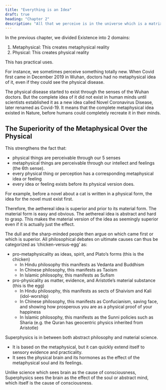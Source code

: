 ```yaml
---
title: "Everything is an Idea"
draft: true
heading: "Chapter 2"
description: "All that we perceive is in the universe which is a matrix of the ideas of the Creator of existence"
---
```



In the previous chapter, we divided Existence into 2 domains:

1. Metaphysical: This creates metaphysical reality
2. Physical: This creates physical reality

This has practical uses.

For instance, we sometimes perceive something totally new. When Covid first came in December 2019 in Wuhan, doctors had no metaphysical idea of it, even if they could see the physical disease.

The physical disease started to exist through the senses of the Wuhan doctors. But the complete idea of it did not exist in human minds until scientists established it as a new idea called Novel Coronavirus Disease, later renamed as Covid-19. It means that the complete metaphysical idea existed in Nature, before humans could completely recreate it in their minds.


## The Superiority of the Metaphysical Over the Physical

This strengthens the fact that:
- physical things are perceivable through our 5 senses
- metaphysical things are perceivable through our intellect and feelings (the 6th sense).
- every physical thing or perception has a corresponding metaphysical idea or feeling
- every idea or feeling exists before its physical version does.

For example, before a novel about a cat is written in a physical form, the idea for the novel must exist first.

Therefore, the aethereal idea is superior and prior to its material form.  The material form is easy and obvious. The aethereal idea is abstract and hard to grasp.  This makes the material version of the idea as seemingly superior even if it is actually just the effect. 

The dull and the sharp-minded people then argue on which came first or which is superior. All philosophical debates on ultimate causes can thus be categorized as ‘chicken-versus-egg’ as:

- pro-metaphysicality as ideas, spirit, and Plato’s forms (this is the chicken)
  - In Hindu philosophy this manifests as Vedanta and Buddhism
  - In Chinese philosophy, this manifests as Taoism
  - In Islamic philosophy, this manifests as Sufism
- pro-physicality as matter, evidence, and Aristotle’s material substance (this is the egg)
  - In Hindu philosophy, this manifests as sects of Shaivism and Kali (idol-worship)
  - In Chinese philosophy, this manifests as Confucianism, saving face, and showing how prosperous you are as a physical proof of your happiness
  - In Islamic philosophy, this manifests as the Sunni policies such as Sharia (e.g. the Quran has geocentric physics inherited from Aristotle)

Superphysics is in between both abstract philosophy and material science.
- It is based on the metaphysical, but it can quickly extend itself to sensory evidence and practicality.
- It sees the physical brain and its hormones as the effect of the metaphysical soul and its feelings.

Unlike science which sees brain as the cause of consciousness, Superphysics sees the brain as the effect of the soul or abstract mind, which itself is the cause of consciousness. 

<!-- Consciousness is then merely the other side of Existence. It means that existence can only exist if there is consciousness to perceive it.

 as the cause works directly on the soul in order to resolve its physical issues with the brain.
Ideas are Static, Feelings are Dynamic
PR-Sarkar
Between 2 points there is a flow of cognition. In that flow, bubbles are created. These bubbles are ideas in the Cosmic emanation of the Supreme. When these bubbles touch the unit “I” feeling, ideas are created in the unit. These are the reflections or refractions of the Cosmic Idea. The unit tries to express them through its own psychophysical structure as speech and language.. As far as the reflected bubbles are concerned, the language of the universe is the same forever, always one and indivisible.
The Evolution of Languages

The author of the novel about a cat starts to write it down by tapping into his feelings and ideas. These keep on changing dynamically as a flow which allow the cat’s story to take a metaphysical shape.

Will it flow to a happy ending?

Will it be cute and funny?

Or will it be sad and lonely?
Flipbook about a cat

The reader of that novel will then experience the wave of the author’s feelings about the cat through the movement of the characters and events in the novel. The reader will think that those events are single events, and that each character is a single character. In reality, each of those events and characters are made up of many slices of quantized-events and quantized-characters*.

    *Here we use the word ‘quantize’ instead of ‘quantum’ to emphasize the action of the mind that isolates the smallest perception that it can make.

For example, a cat character in a novel 100 pages is actually made up of 100-cat entities which are stitched together artificially by the mind into one consistent cat-entity or cat-idea.

Likewise, our reality is made up of independent “pages” or planes of reality that flow, or are connected by our minds with other contiguous planes, to create one consistent reality. This is the same mechanism that our minds use to connect the metaphysical domain with physical domain in order to create the current reality*.

    *Science and quantum mechanics can never reach into this because they do not allow a metaphysical domain.

Slices of Reality
Our reality is really made up of many slices of waves sown together by our abstract minds, in our abstract minds
We are Inside the Mind of the Creator, Everything is Its Idea

We can then make an analogy that the Creator of the universe began writing Its ideas onto the physical domain as the ‘Big Bang’* as the first page of the novel of reality. The changes in the universe then arose from the Creator’s changing ideas and feelings, just as the novel changes through time.

Unlike Physics that only has physical time, Superphysics has both physical and metaphysical time:
The Creator rejoiced when He saw his creation moving and living..The nature of the creation’s Idea-being was everlasting. But it is impossible to make creation everlasting. So He resolved to have a moving image of eternity. When He set the order of the heaven, He made this image eternal but moving according to number, while eternity itself rests in unity.

This image is what we call time.
Timaeus Simplified, Chapter 4

    *Our version is a metaphysical Big Bootup. Going to the beginning of space and time will merely extend or push the beginning of space and time. This is like chasing the wind or running in circles.

Ideas are Particles, Feelings are Waves

These ideas and feelings from the Creator, thus, flow onto the physical domain in order to create reality in real-time:

    We define ideas as metaphysical particles
    We define feelings as metaphysical waves

This is similar to:

    how waves of electricity flow to our TVs to give us particles of pixels on the screen
    how radiowaves flow to our phones to give us particles of data that we see as websites and web pages

These ideas and feelings are all made up of the positive and negative aspects. This is similar to:

    data being made up of 1’s and 0’s
    electricity arising from positive and negative charges

The Hindus call this Virtual Reality or Existence as Brahma and the Taoists call Its flow as the Tao. The ‘on’ or ‘published’ state is called Saguna Brahma and the ‘off’ or ‘draft’ state is called Nirguna Brahma.
Do You Have a Problem? The Solution Already Exists!

All the data served by the internet pre-exists, so it means that all possibilities already pre-exist. If you have a problem, then it means its solution pre-exists and you just have to find it. If the solution does not pre-exist, then it means your problem is not really a problem*.

    *The evolution from problem to solution as still part of the aether drag. Without this drag, all problems would be solved instantly. Cavemen take a longer time to solve problems than modern humans and so we say they have more drag.

For example, no one has ever imagined that humans should have three or four legs, and that having only two legs was a problem. Thus, there has never been a search for its solution.

On the contrary, people have imagined that our inability to fly was a problem and so the solution manifested itself as powered flight. The metaphysical solution often arrives much faster than the actual physical solution, though in rare cases they can come together by coincidence. -->